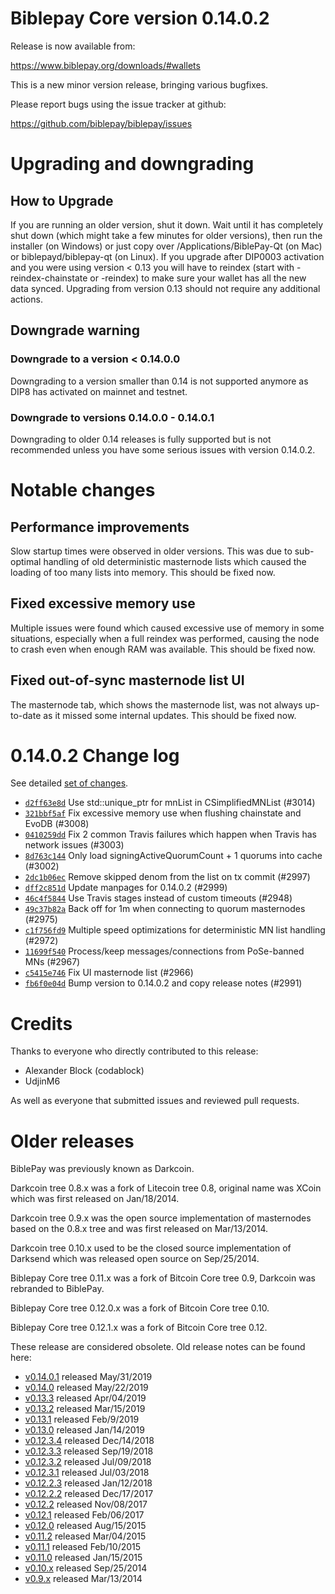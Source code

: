﻿Biblepay Core version 0.14.0.2
==========================

Release is now available from:

  <https://www.biblepay.org/downloads/#wallets>

This is a new minor version release, bringing various bugfixes.

Please report bugs using the issue tracker at github:

  <https://github.com/biblepay/biblepay/issues>


Upgrading and downgrading
=========================

How to Upgrade
--------------

If you are running an older version, shut it down. Wait until it has completely
shut down (which might take a few minutes for older versions), then run the
installer (on Windows) or just copy over /Applications/BiblePay-Qt (on Mac) or
biblepayd/biblepay-qt (on Linux). If you upgrade after DIP0003 activation and you were
using version < 0.13 you will have to reindex (start with -reindex-chainstate
or -reindex) to make sure your wallet has all the new data synced. Upgrading from
version 0.13 should not require any additional actions.

Downgrade warning
-----------------

### Downgrade to a version < 0.14.0.0

Downgrading to a version smaller than 0.14 is not supported anymore as DIP8 has
activated on mainnet and testnet.

### Downgrade to versions 0.14.0.0 - 0.14.0.1

Downgrading to older 0.14 releases is fully supported but is not
recommended unless you have some serious issues with version 0.14.0.2.

Notable changes
===============

Performance improvements
------------------------
Slow startup times were observed in older versions. This was due to sub-optimal handling of old
deterministic masternode lists which caused the loading of too many lists into memory. This should be
fixed now.

Fixed excessive memory use
--------------------------
Multiple issues were found which caused excessive use of memory in some situations, especially when
a full reindex was performed, causing the node to crash even when enough RAM was available. This should
be fixed now.

Fixed out-of-sync masternode list UI
------------------------------------
The masternode tab, which shows the masternode list, was not always up-to-date as it missed some internal
updates. This should be fixed now.

0.14.0.2 Change log
===================

See detailed [set of changes](https://github.com/biblepay/biblepay/compare/v0.14.0.1...biblepay:v0.14.0.2).

- [`d2ff63e8d`](https://github.com/biblepay/biblepay/commit/d2ff63e8d) Use std::unique_ptr for mnList in CSimplifiedMNList (#3014)
- [`321bbf5af`](https://github.com/biblepay/biblepay/commit/321bbf5af) Fix excessive memory use when flushing chainstate and EvoDB (#3008)
- [`0410259dd`](https://github.com/biblepay/biblepay/commit/0410259dd) Fix 2 common Travis failures which happen when Travis has network issues (#3003)
- [`8d763c144`](https://github.com/biblepay/biblepay/commit/8d763c144) Only load signingActiveQuorumCount + 1 quorums into cache (#3002)
- [`2dc1b06ec`](https://github.com/biblepay/biblepay/commit/2dc1b06ec) Remove skipped denom from the list on tx commit (#2997)
- [`dff2c851d`](https://github.com/biblepay/biblepay/commit/dff2c851d) Update manpages for 0.14.0.2 (#2999)
- [`46c4f5844`](https://github.com/biblepay/biblepay/commit/46c4f5844) Use Travis stages instead of custom timeouts (#2948)
- [`49c37b82a`](https://github.com/biblepay/biblepay/commit/49c37b82a) Back off for 1m when connecting to quorum masternodes (#2975)
- [`c1f756fd9`](https://github.com/biblepay/biblepay/commit/c1f756fd9) Multiple speed optimizations for deterministic MN list handling (#2972)
- [`11699f540`](https://github.com/biblepay/biblepay/commit/11699f540) Process/keep messages/connections from PoSe-banned MNs (#2967)
- [`c5415e746`](https://github.com/biblepay/biblepay/commit/c5415e746) Fix UI masternode list (#2966)
- [`fb6f0e04d`](https://github.com/biblepay/biblepay/commit/fb6f0e04d) Bump version to 0.14.0.2 and copy release notes (#2991)

Credits
=======

Thanks to everyone who directly contributed to this release:

- Alexander Block (codablock)
- UdjinM6

As well as everyone that submitted issues and reviewed pull requests.

Older releases
==============

BiblePay was previously known as Darkcoin.

Darkcoin tree 0.8.x was a fork of Litecoin tree 0.8, original name was XCoin
which was first released on Jan/18/2014.

Darkcoin tree 0.9.x was the open source implementation of masternodes based on
the 0.8.x tree and was first released on Mar/13/2014.

Darkcoin tree 0.10.x used to be the closed source implementation of Darksend
which was released open source on Sep/25/2014.

Biblepay Core tree 0.11.x was a fork of Bitcoin Core tree 0.9,
Darkcoin was rebranded to BiblePay.

Biblepay Core tree 0.12.0.x was a fork of Bitcoin Core tree 0.10.

Biblepay Core tree 0.12.1.x was a fork of Bitcoin Core tree 0.12.

These release are considered obsolete. Old release notes can be found here:

- [v0.14.0.1](https://github.com/biblepay/biblepay/blob/master/doc/release-notes/biblepay/release-notes-0.14.0.1.md) released May/31/2019
- [v0.14.0](https://github.com/biblepay/biblepay/blob/master/doc/release-notes/biblepay/release-notes-0.14.0.md) released May/22/2019
- [v0.13.3](https://github.com/biblepay/biblepay/blob/master/doc/release-notes/biblepay/release-notes-0.13.3.md) released Apr/04/2019
- [v0.13.2](https://github.com/biblepay/biblepay/blob/master/doc/release-notes/biblepay/release-notes-0.13.2.md) released Mar/15/2019
- [v0.13.1](https://github.com/biblepay/biblepay/blob/master/doc/release-notes/biblepay/release-notes-0.13.1.md) released Feb/9/2019
- [v0.13.0](https://github.com/biblepay/biblepay/blob/master/doc/release-notes/biblepay/release-notes-0.13.0.md) released Jan/14/2019
- [v0.12.3.4](https://github.com/biblepay/biblepay/blob/master/doc/release-notes/biblepay/release-notes-0.12.3.4.md) released Dec/14/2018
- [v0.12.3.3](https://github.com/biblepay/biblepay/blob/master/doc/release-notes/biblepay/release-notes-0.12.3.3.md) released Sep/19/2018
- [v0.12.3.2](https://github.com/biblepay/biblepay/blob/master/doc/release-notes/biblepay/release-notes-0.12.3.2.md) released Jul/09/2018
- [v0.12.3.1](https://github.com/biblepay/biblepay/blob/master/doc/release-notes/biblepay/release-notes-0.12.3.1.md) released Jul/03/2018
- [v0.12.2.3](https://github.com/biblepay/biblepay/blob/master/doc/release-notes/biblepay/release-notes-0.12.2.3.md) released Jan/12/2018
- [v0.12.2.2](https://github.com/biblepay/biblepay/blob/master/doc/release-notes/biblepay/release-notes-0.12.2.2.md) released Dec/17/2017
- [v0.12.2](https://github.com/biblepay/biblepay/blob/master/doc/release-notes/biblepay/release-notes-0.12.2.md) released Nov/08/2017
- [v0.12.1](https://github.com/biblepay/biblepay/blob/master/doc/release-notes/biblepay/release-notes-0.12.1.md) released Feb/06/2017
- [v0.12.0](https://github.com/biblepay/biblepay/blob/master/doc/release-notes/biblepay/release-notes-0.12.0.md) released Aug/15/2015
- [v0.11.2](https://github.com/biblepay/biblepay/blob/master/doc/release-notes/biblepay/release-notes-0.11.2.md) released Mar/04/2015
- [v0.11.1](https://github.com/biblepay/biblepay/blob/master/doc/release-notes/biblepay/release-notes-0.11.1.md) released Feb/10/2015
- [v0.11.0](https://github.com/biblepay/biblepay/blob/master/doc/release-notes/biblepay/release-notes-0.11.0.md) released Jan/15/2015
- [v0.10.x](https://github.com/biblepay/biblepay/blob/master/doc/release-notes/biblepay/release-notes-0.10.0.md) released Sep/25/2014
- [v0.9.x](https://github.com/biblepay/biblepay/blob/master/doc/release-notes/biblepay/release-notes-0.9.0.md) released Mar/13/2014

